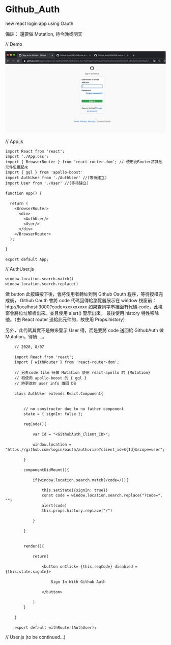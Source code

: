 # Github_Auth
new react  login app using Oauth

備註： 還要做 Mutation, 待今晚或明天


// Demo

![oauth](https://raw.githubusercontent.com/QueenieCplusplus/Github_Auth/master/demo%202.png)


// App.js

    import React from 'react';
    import './App.css';
    import { BrowserRouter } from 'react-router-dom'; // 使用此Router將其他元件包覆起來
    import { gql } from 'apollo-boost'
    import AuthUser from './AuthUser' //(等待建立)
    import User from './User' //(等待建立)

    function App() {

      return (
        <BrowserRouter>
          <div>
            <AuthUser/>
            <User/>
          </div>
        </BrowserRouter>
      );

    }

    export default App;


// AuthUser.js

    window.location.search.match()
    window.location.search.replace()

做 button 此按鈕按下後，會將使用者轉址到到 Github Oauth 程序，等待授權完成後，
Github Oauth 會將 code 代碼回傳給瀏覽器展示在 window 視窗前：http://localhost:3000?code=xxxxxxxxx
如果查詢字串裡面有代碼 code，此視窗會將位址解析出來。並且使用 alert() 警示出來。
最後使用 history 特性移除他。（由 React router 送給此元件的，故使用 Props.history）

另外，此代碼其實不是做來警示 User 得，而是要將 code 送回給 GithubAuth 做 Mutation，待續....。

        // 2020, 8/07

        import React from 'react';
        import { withRouter } from 'react-router-dom';

        // 另外code file 待做 Mutation 使用 react-apollo 的 {Mutation} 
        // 和使用 apollo-boost 的 { gql }
        // 將更改的 user info 傳回 DB

        class AuthUser extends React.Component{


            // no constructor due to no father component
            state = { signIn: false };

            reqCode(){

                var Id = "<GithubAuth_Client_ID>";

                window.location = "https://github.com/login/oauth/authorize?client_id=${Id}&scope=user";

            }

            componentDidMount(){

                if(window.location.search.match(/code=/)){

                    this.setState({signIn: true})
                    const code = window.location.search.replace("?code=", "")
                    alert(code)
                    this.props.history.replace("/")

                }

            }


            render(){

                return(

                    <button onClick= {this.reqCode} disabled = {this.state.signIn}>

                        Sign In With Github Auth

                    </button>

                )
            }

        }

        export default withRouter(AuthUser);


// User.js (to be continued...)
